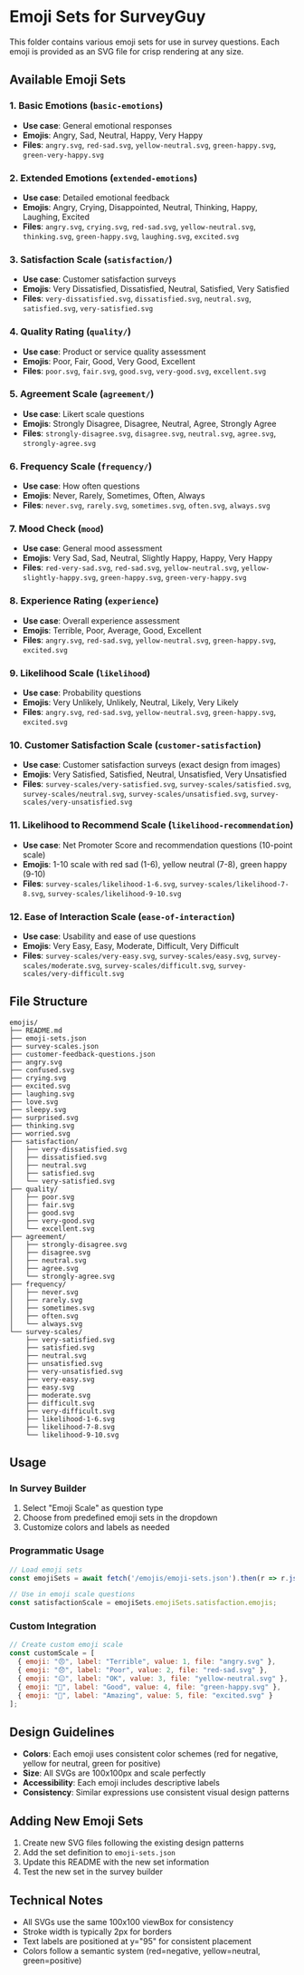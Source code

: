 # Emoji Sets for SurveyGuy

This folder contains various emoji sets for use in survey questions. Each emoji is provided as an SVG file for crisp rendering at any size.

## Available Emoji Sets

### 1. Basic Emotions (`basic-emotions`)
- **Use case**: General emotional responses
- **Emojis**: Angry, Sad, Neutral, Happy, Very Happy
- **Files**: `angry.svg`, `red-sad.svg`, `yellow-neutral.svg`, `green-happy.svg`, `green-very-happy.svg`

### 2. Extended Emotions (`extended-emotions`)
- **Use case**: Detailed emotional feedback
- **Emojis**: Angry, Crying, Disappointed, Neutral, Thinking, Happy, Laughing, Excited
- **Files**: `angry.svg`, `crying.svg`, `red-sad.svg`, `yellow-neutral.svg`, `thinking.svg`, `green-happy.svg`, `laughing.svg`, `excited.svg`

### 3. Satisfaction Scale (`satisfaction/`)
- **Use case**: Customer satisfaction surveys
- **Emojis**: Very Dissatisfied, Dissatisfied, Neutral, Satisfied, Very Satisfied
- **Files**: `very-dissatisfied.svg`, `dissatisfied.svg`, `neutral.svg`, `satisfied.svg`, `very-satisfied.svg`

### 4. Quality Rating (`quality/`)
- **Use case**: Product or service quality assessment
- **Emojis**: Poor, Fair, Good, Very Good, Excellent
- **Files**: `poor.svg`, `fair.svg`, `good.svg`, `very-good.svg`, `excellent.svg`

### 5. Agreement Scale (`agreement/`)
- **Use case**: Likert scale questions
- **Emojis**: Strongly Disagree, Disagree, Neutral, Agree, Strongly Agree
- **Files**: `strongly-disagree.svg`, `disagree.svg`, `neutral.svg`, `agree.svg`, `strongly-agree.svg`

### 6. Frequency Scale (`frequency/`)
- **Use case**: How often questions
- **Emojis**: Never, Rarely, Sometimes, Often, Always
- **Files**: `never.svg`, `rarely.svg`, `sometimes.svg`, `often.svg`, `always.svg`

### 7. Mood Check (`mood`)
- **Use case**: General mood assessment
- **Emojis**: Very Sad, Sad, Neutral, Slightly Happy, Happy, Very Happy
- **Files**: `red-very-sad.svg`, `red-sad.svg`, `yellow-neutral.svg`, `yellow-slightly-happy.svg`, `green-happy.svg`, `green-very-happy.svg`

### 8. Experience Rating (`experience`)
- **Use case**: Overall experience assessment
- **Emojis**: Terrible, Poor, Average, Good, Excellent
- **Files**: `angry.svg`, `red-sad.svg`, `yellow-neutral.svg`, `green-happy.svg`, `excited.svg`

### 9. Likelihood Scale (`likelihood`)
- **Use case**: Probability questions
- **Emojis**: Very Unlikely, Unlikely, Neutral, Likely, Very Likely
- **Files**: `angry.svg`, `red-sad.svg`, `yellow-neutral.svg`, `green-happy.svg`, `excited.svg`

### 10. Customer Satisfaction Scale (`customer-satisfaction`)
- **Use case**: Customer satisfaction surveys (exact design from images)
- **Emojis**: Very Satisfied, Satisfied, Neutral, Unsatisfied, Very Unsatisfied
- **Files**: `survey-scales/very-satisfied.svg`, `survey-scales/satisfied.svg`, `survey-scales/neutral.svg`, `survey-scales/unsatisfied.svg`, `survey-scales/very-unsatisfied.svg`

### 11. Likelihood to Recommend Scale (`likelihood-recommendation`)
- **Use case**: Net Promoter Score and recommendation questions (10-point scale)
- **Emojis**: 1-10 scale with red sad (1-6), yellow neutral (7-8), green happy (9-10)
- **Files**: `survey-scales/likelihood-1-6.svg`, `survey-scales/likelihood-7-8.svg`, `survey-scales/likelihood-9-10.svg`

### 12. Ease of Interaction Scale (`ease-of-interaction`)
- **Use case**: Usability and ease of use questions
- **Emojis**: Very Easy, Easy, Moderate, Difficult, Very Difficult
- **Files**: `survey-scales/very-easy.svg`, `survey-scales/easy.svg`, `survey-scales/moderate.svg`, `survey-scales/difficult.svg`, `survey-scales/very-difficult.svg`

## File Structure

```
emojis/
├── README.md
├── emoji-sets.json
├── survey-scales.json
├── customer-feedback-questions.json
├── angry.svg
├── confused.svg
├── crying.svg
├── excited.svg
├── laughing.svg
├── love.svg
├── sleepy.svg
├── surprised.svg
├── thinking.svg
├── worried.svg
├── satisfaction/
│   ├── very-dissatisfied.svg
│   ├── dissatisfied.svg
│   ├── neutral.svg
│   ├── satisfied.svg
│   └── very-satisfied.svg
├── quality/
│   ├── poor.svg
│   ├── fair.svg
│   ├── good.svg
│   ├── very-good.svg
│   └── excellent.svg
├── agreement/
│   ├── strongly-disagree.svg
│   ├── disagree.svg
│   ├── neutral.svg
│   ├── agree.svg
│   └── strongly-agree.svg
├── frequency/
│   ├── never.svg
│   ├── rarely.svg
│   ├── sometimes.svg
│   ├── often.svg
│   └── always.svg
└── survey-scales/
    ├── very-satisfied.svg
    ├── satisfied.svg
    ├── neutral.svg
    ├── unsatisfied.svg
    ├── very-unsatisfied.svg
    ├── very-easy.svg
    ├── easy.svg
    ├── moderate.svg
    ├── difficult.svg
    ├── very-difficult.svg
    ├── likelihood-1-6.svg
    ├── likelihood-7-8.svg
    └── likelihood-9-10.svg
```

## Usage

### In Survey Builder
1. Select "Emoji Scale" as question type
2. Choose from predefined emoji sets in the dropdown
3. Customize colors and labels as needed

### Programmatic Usage
```javascript
// Load emoji sets
const emojiSets = await fetch('/emojis/emoji-sets.json').then(r => r.json());

// Use in emoji scale questions
const satisfactionScale = emojiSets.emojiSets.satisfaction.emojis;
```

### Custom Integration
```javascript
// Create custom emoji scale
const customScale = [
  { emoji: "😠", label: "Terrible", value: 1, file: "angry.svg" },
  { emoji: "😞", label: "Poor", value: 2, file: "red-sad.svg" },
  { emoji: "😐", label: "OK", value: 3, file: "yellow-neutral.svg" },
  { emoji: "🙂", label: "Good", value: 4, file: "green-happy.svg" },
  { emoji: "🤩", label: "Amazing", value: 5, file: "excited.svg" }
];
```

## Design Guidelines

- **Colors**: Each emoji uses consistent color schemes (red for negative, yellow for neutral, green for positive)
- **Size**: All SVGs are 100x100px and scale perfectly
- **Accessibility**: Each emoji includes descriptive labels
- **Consistency**: Similar expressions use consistent visual design patterns

## Adding New Emoji Sets

1. Create new SVG files following the existing design patterns
2. Add the set definition to `emoji-sets.json`
3. Update this README with the new set information
4. Test the new set in the survey builder

## Technical Notes

- All SVGs use the same 100x100 viewBox for consistency
- Stroke width is typically 2px for borders
- Text labels are positioned at y="95" for consistent placement
- Colors follow a semantic system (red=negative, yellow=neutral, green=positive)
